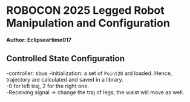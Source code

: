 # ROBOCON 2025 Legged Robot Manipulation and Configuration

**Author: EclipseaHime017**

## Controlled State Configuration

-controller: sbus
-initialization: a set of ```Point2D``` ard loaded. Hence, trajectory are calculated and saved in a library.  
-0 for left traj, 2 for the right one.  
-Receiving signal -> change the traj of legs, the waist will move as well.  